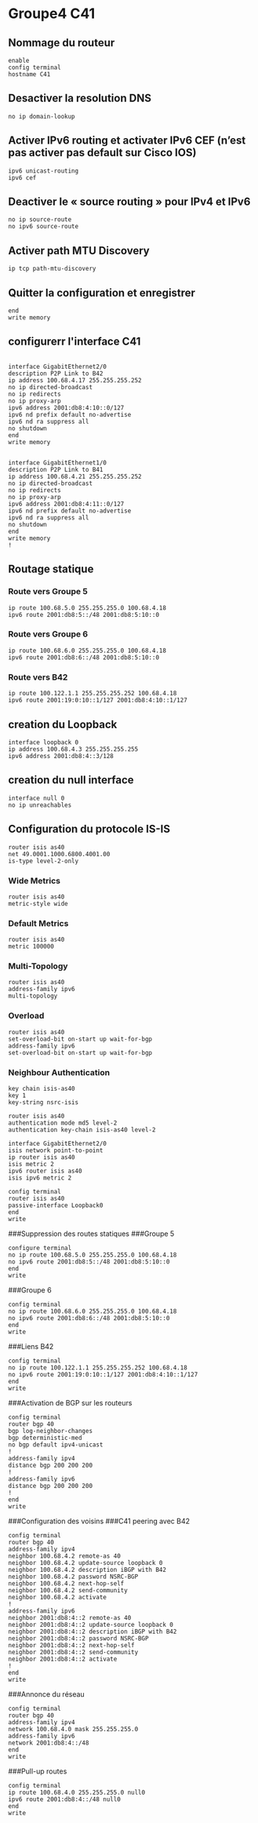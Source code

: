 # Groupe4 C41

## Nommage du routeur
```console
enable
config terminal
hostname C41
```

## Desactiver la resolution DNS
```console
no ip domain-lookup
```

## Activer IPv6 routing et activater IPv6 CEF (n’est pas activer pas default sur Cisco IOS)
```console
ipv6 unicast-routing
ipv6 cef
```

## Deactiver le « source routing » pour IPv4 et IPv6
```console
no ip source-route
no ipv6 source-route
```

## Activer path MTU Discovery
```console
ip tcp path-mtu-discovery
```
## Quitter la configuration et enregistrer
```console
end
write memory
```

## configurerr l'interface C41
```console

interface GigabitEthernet2/0
description P2P Link to B42
ip address 100.68.4.17 255.255.255.252
no ip directed-broadcast
no ip redirects
no ip proxy-arp
ipv6 address 2001:db8:4:10::0/127
ipv6 nd prefix default no-advertise
ipv6 nd ra suppress all
no shutdown
end
write memory


interface GigabitEthernet1/0
description P2P Link to B41
ip address 100.68.4.21 255.255.255.252
no ip directed-broadcast
no ip redirects
no ip proxy-arp
ipv6 address 2001:db8:4:11::0/127
ipv6 nd prefix default no-advertise
ipv6 nd ra suppress all
no shutdown
end 
write memory
!
```

## Routage statique
### Route vers Groupe 5
```console
ip route 100.68.5.0 255.255.255.0 100.68.4.18
ipv6 route 2001:db8:5::/48 2001:db8:5:10::0
```

### Route vers Groupe 6
```console
ip route 100.68.6.0 255.255.255.0 100.68.4.18
ipv6 route 2001:db8:6::/48 2001:db8:5:10::0
```
### Route vers B42
```console
ip route 100.122.1.1 255.255.255.252 100.68.4.18 
ipv6 route 2001:19:0:10::1/127 2001:db8:4:10::1/127
```

## creation du Loopback 
```console
interface loopback 0
ip address 100.68.4.3 255.255.255.255
ipv6 address 2001:db8:4::3/128
```

## creation du null interface 
```console
interface null 0
no ip unreachables
```

## Configuration du protocole IS-IS
```console
router isis as40
net 49.0001.1000.6800.4001.00
is-type level-2-only
```

### Wide Metrics
```console
router isis as40
metric-style wide
```

### Default Metrics
```console
router isis as40
metric 100000
```

### Multi-Topology
```console
router isis as40
address-family ipv6
multi-topology
```

### Overload
```console
router isis as40
set-overload-bit on-start up wait-for-bgp
address-family ipv6
set-overload-bit on-start up wait-for-bgp
```

### Neighbour Authentication
```console
key chain isis-as40
key 1
key-string nsrc-isis

router isis as40
authentication mode md5 level-2
authentication key-chain isis-as40 level-2

interface GigabitEthernet2/0
isis network point-to-point
ip router isis as40
isis metric 2
ipv6 router isis as40
isis ipv6 metric 2

config terminal
router isis as40
passive-interface Loopback0
end
write
```


###Suppression des routes statiques
###Groupe 5
```console
configure terminal
no ip route 100.68.5.0 255.255.255.0 100.68.4.18
no ipv6 route 2001:db8:5::/48 2001:db8:5:10::0
end
write
```
###Groupe 6
```console
config terminal
no ip route 100.68.6.0 255.255.255.0 100.68.4.18
no ipv6 route 2001:db8:6::/48 2001:db8:5:10::0
end
write
```
###Liens B42
```console
config terminal
no ip route 100.122.1.1 255.255.255.252 100.68.4.18 
no ipv6 route 2001:19:0:10::1/127 2001:db8:4:10::1/127
end
write
```

###Activation de BGP sur les routeurs
```console
config terminal
router bgp 40
bgp log-neighbor-changes
bgp deterministic-med
no bgp default ipv4-unicast
!
address-family ipv4
distance bgp 200 200 200
!
address-family ipv6
distance bgp 200 200 200
!
end
write
```

###Configuration des voisins
###C41 peering avec B42
```console
config terminal
router bgp 40
address-family ipv4
neighbor 100.68.4.2 remote-as 40
neighbor 100.68.4.2 update-source loopback 0
neighbor 100.68.4.2 description iBGP with B42
neighbor 100.68.4.2 password NSRC-BGP
neighbor 100.68.4.2 next-hop-self
neighbor 100.68.4.2 send-community
neighbor 100.68.4.2 activate
!
address-family ipv6
neighbor 2001:db8:4::2 remote-as 40
neighbor 2001:db8:4::2 update-source loopback 0
neighbor 2001:db8:4::2 description iBGP with B42
neighbor 2001:db8:4::2 password NSRC-BGP
neighbor 2001:db8:4::2 next-hop-self
neighbor 2001:db8:4::2 send-community
neighbor 2001:db8:4::2 activate
!
end
write
```

###Annonce du réseau
```console
config terminal
router bgp 40
address-family ipv4
network 100.68.4.0 mask 255.255.255.0
address-family ipv6
network 2001:db8:4::/48
end
write
```

###Pull-up routes
```console
config terminal
ip route 100.68.4.0 255.255.255.0 null0
ipv6 route 2001:db8:4::/48 null0
end
write
```




